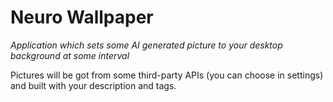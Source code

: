 # Neuro Wallpaper
*Application which sets some AI generated picture to your desktop background at some interval*

Pictures will be got from some third-party APIs (you can choose in settings) and built with your description and tags.
